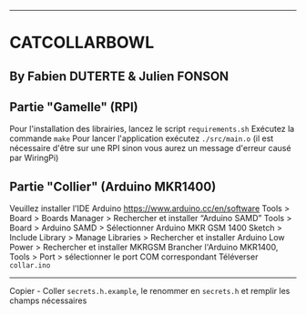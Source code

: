 -----------------
# CATCOLLARBOWL
By Fabien DUTERTE & Julien FONSON
-----------------

## Partie "Gamelle" (RPI)

Pour l'installation des librairies, lancez le script `requirements.sh`
Exécutez la commande `make`
Pour lancer l'application exécutez `./src/main.o`
(il est nécessaire d'être sur une RPI sinon vous aurez un message d'erreur causé par WiringPi)

## Partie "Collier" (Arduino MKR1400)

Veuillez installer l'IDE Arduino https://www.arduino.cc/en/software
Tools > Board > Boards Manager > Rechercher et installer “Arduino SAMD”
Tools > Board > Arduino SAMD > Sélectionner Arduino MKR GSM 1400
Sketch > Include Library > Manage Libraries > Rechercher et installer Arduino Low Power > Rechercher et installer MKRGSM
Brancher l'Arduino MKR1400, Tools > Port > sélectionner le port COM correspondant
Téléverser `collar.ino`

-----------------

Copier - Coller `secrets.h.example`, le renommer en `secrets.h` et remplir les champs nécessaires
